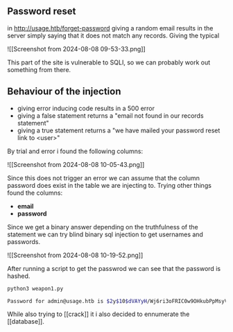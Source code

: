 ## Password reset

in http://usage.htb/forget-password giving a random email results in the server simply saying that it does not match any records. Giving the typical 

![[Screenshot from 2024-08-08 09-53-33.png]]

This part of the site is vulnerable to SQLI, so we can probably work out something from there. 

## Behaviour of the injection

- giving error inducing code results in a 500 error
- giving a false statement returns a "email not found in our records statement"
- giving a true statement returns a "we have mailed your password reset link to \<user\>"

By trial and error i found the following columns:

![[Screenshot from 2024-08-08 10-05-43.png]]

Since this does not trigger an error we can assume that the column password does exist in the table we are injecting to. Trying other things found the columns:

- **email**
- **password**

Since we get a binary answer depending on the truthfulness of the statement we can try blind binary sql injection to get usernames and passwords.

![[Screenshot from 2024-08-08 10-19-52.png]]

After running a script to get the passwrod we can 
see that the password is hashed.

```bash
python3 weapon1.py 

Password for admin@usage.htb is $2y$10$dVAYyH/Wj6ri3oFRIC0w9OHkubPpMsyVAeB/Ga/ews2GWpi0DawV. :) 
```

While also trying to [[crack]] it i also decided to ennumerate the [[database]].
